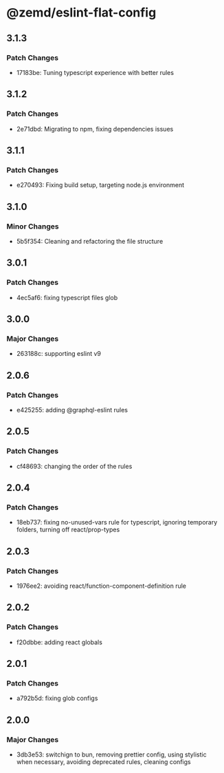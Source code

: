 # @zemd/eslint-flat-config

## 3.1.3

### Patch Changes

- 17183be: Tuning typescript experience with better rules

## 3.1.2

### Patch Changes

- 2e71dbd: Migrating to npm, fixing dependencies issues

## 3.1.1

### Patch Changes

- e270493: Fixing build setup, targeting node.js environment

## 3.1.0

### Minor Changes

- 5b5f354: Cleaning and refactoring the file structure

## 3.0.1

### Patch Changes

- 4ec5af6: fixing typescript files glob

## 3.0.0

### Major Changes

- 263188c: supporting eslint v9

## 2.0.6

### Patch Changes

- e425255: adding @graphql-eslint rules

## 2.0.5

### Patch Changes

- cf48693: changing the order of the rules

## 2.0.4

### Patch Changes

- 18eb737: fixing no-unused-vars rule for typescript, ignoring temporary folders, turning off react/prop-types

## 2.0.3

### Patch Changes

- 1976ee2: avoiding react/function-component-definition rule

## 2.0.2

### Patch Changes

- f20dbbe: adding react globals

## 2.0.1

### Patch Changes

- a792b5d: fixing glob configs

## 2.0.0

### Major Changes

- 3db3e53: switchign to bun, removing prettier config, using stylistic when necessary, avoiding deprecated rules, cleaning configs
